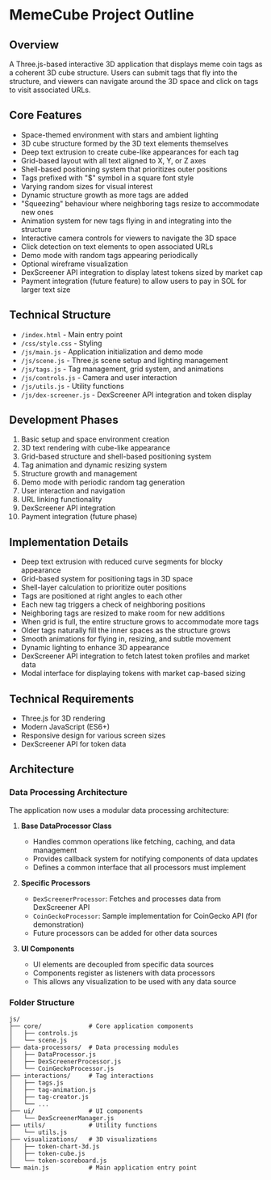 # MemeCube Project Outline

## Overview
A Three.js-based interactive 3D application that displays meme coin tags as a coherent 3D cube structure. Users can submit tags that fly into the structure, and viewers can navigate around the 3D space and click on tags to visit associated URLs.

## Core Features
- Space-themed environment with stars and ambient lighting
- 3D cube structure formed by the 3D text elements themselves
- Deep text extrusion to create cube-like appearances for each tag
- Grid-based layout with all text aligned to X, Y, or Z axes
- Shell-based positioning system that prioritizes outer positions
- Tags prefixed with "$" symbol in a square font style
- Varying random sizes for visual interest
- Dynamic structure growth as more tags are added
- "Squeezing" behaviour where neighboring tags resize to accommodate new ones
- Animation system for new tags flying in and integrating into the structure
- Interactive camera controls for viewers to navigate the 3D space
- Click detection on text elements to open associated URLs
- Demo mode with random tags appearing periodically
- Optional wireframe visualization
- DexScreener API integration to display latest tokens sized by market cap
- Payment integration (future feature) to allow users to pay in SOL for larger text size

## Technical Structure
- `/index.html` - Main entry point
- `/css/style.css` - Styling
- `/js/main.js` - Application initialization and demo mode
- `/js/scene.js` - Three.js scene setup and lighting management
- `/js/tags.js` - Tag management, grid system, and animations
- `/js/controls.js` - Camera and user interaction
- `/js/utils.js` - Utility functions
- `/js/dex-screener.js` - DexScreener API integration and token display

## Development Phases
1. Basic setup and space environment creation
2. 3D text rendering with cube-like appearance
3. Grid-based structure and shell-based positioning system
4. Tag animation and dynamic resizing system
5. Structure growth and management
6. Demo mode with periodic random tag generation
7. User interaction and navigation
8. URL linking functionality
9. DexScreener API integration
10. Payment integration (future phase)

## Implementation Details
- Deep text extrusion with reduced curve segments for blocky appearance
- Grid-based system for positioning tags in 3D space
- Shell-layer calculation to prioritize outer positions
- Tags are positioned at right angles to each other
- Each new tag triggers a check of neighboring positions
- Neighboring tags are resized to make room for new additions
- When grid is full, the entire structure grows to accommodate more tags
- Older tags naturally fill the inner spaces as the structure grows
- Smooth animations for flying in, resizing, and subtle movement
- Dynamic lighting to enhance 3D appearance
- DexScreener API integration to fetch latest token profiles and market data
- Modal interface for displaying tokens with market cap-based sizing

## Technical Requirements
- Three.js for 3D rendering
- Modern JavaScript (ES6+)
- Responsive design for various screen sizes 
- DexScreener API for token data 

## Architecture

### Data Processing Architecture

The application now uses a modular data processing architecture:

1. **Base DataProcessor Class**
   - Handles common operations like fetching, caching, and data management
   - Provides callback system for notifying components of data updates
   - Defines a common interface that all processors must implement

2. **Specific Processors**
   - `DexScreenerProcessor`: Fetches and processes data from DexScreener API
   - `CoinGeckoProcessor`: Sample implementation for CoinGecko API (for demonstration)
   - Future processors can be added for other data sources

3. **UI Components**
   - UI elements are decoupled from specific data sources
   - Components register as listeners with data processors
   - This allows any visualization to be used with any data source

### Folder Structure

```
js/
├── core/             # Core application components
│   ├── controls.js
│   └── scene.js
├── data-processors/  # Data processing modules
│   ├── DataProcessor.js
│   ├── DexScreenerProcessor.js
│   └── CoinGeckoProcessor.js
├── interactions/     # Tag interactions
│   ├── tags.js
│   ├── tag-animation.js
│   ├── tag-creator.js
│   └── ...
├── ui/               # UI components
│   └── DexScreenerManager.js
├── utils/            # Utility functions
│   └── utils.js
├── visualizations/   # 3D visualizations
│   ├── token-chart-3d.js
│   ├── token-cube.js
│   └── token-scoreboard.js
└── main.js           # Main application entry point
``` 